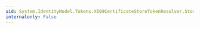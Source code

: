 ```yaml
---
uid: System.IdentityModel.Tokens.X509CertificateStoreTokenResolver.StoreName
internalonly: False
---
```

